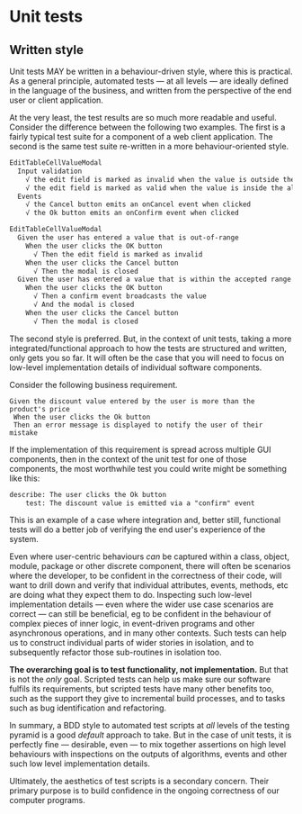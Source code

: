 # Unit tests

## Written style

Unit tests MAY be written in a behaviour-driven style, where this is practical. As a general principle, automated tests — at all levels — are ideally defined in the language of the business, and written from the perspective of the end user or client application.

At the very least, the test results are so much more readable and useful. Consider the difference between the following two examples. The first is a fairly typical test suite for a component of a web client application. The second is the same test suite re-written in a more behaviour-oriented style.

```txt
EditTableCellValueModal
  Input validation
    √ the edit field is marked as invalid when the value is outside the allowed range
    √ the edit field is marked as valid when the value is inside the allowed range
  Events
    √ the Cancel button emits an onCancel event when clicked
    √ the Ok button emits an onConfirm event when clicked
```

```txt
EditTableCellValueModal
  Given the user has entered a value that is out-of-range
    When the user clicks the OK button
      √ Then the edit field is marked as invalid
    When the user clicks the Cancel button
      √ Then the modal is closed
  Given the user has entered a value that is within the accepted range
    When the user clicks the OK button
      √ Then a confirm event broadcasts the value
      √ And the modal is closed
    When the user clicks the Cancel button
      √ Then the modal is closed
```

The second style is preferred. But, in the context of unit tests, taking a more integrated/functional approach to how the tests are structured and written, only gets you so far. It will often be the case that you will need to focus on low-level implementation details of individual software components.

Consider the following business requirement.

```feature
Given the discount value entered by the user is more than the product's price
 When the user clicks the Ok button
 Then an error message is displayed to notify the user of their mistake
```

If the implementation of this requirement is spread across multiple GUI components, then in the context of the unit test for one of those components, the most worthwhile test you could write might be something like this:

```txt
describe: The user clicks the Ok button
    test: The discount value is emitted via a "confirm" event
```

This is an example of a case where integration and, better still, functional tests will do a better job of verifying the end user's experience of the system.

Even where user-centric behaviours _can_ be captured within a class, object, module, package or other discrete component, there will often be scenarios where the developer, to be confident in the correctness of their code, will want to drill down and verify that individual attributes, events, methods, etc are doing what they expect them to do. Inspecting such low-level implementation details — even where the wider use case scenarios are correct — can still be beneficial, eg to be confident in the behaviour of complex pieces of inner logic, in event-driven programs and other asynchronous operations, and in many other contexts. Such tests can help us to construct individual parts of wider stories in isolation, and to subsequently refactor those sub-routines in isolation too.

**The overarching goal is to test functionality, not implementation.** But that is not the _only_ goal. Scripted tests can help us make sure our software fulfils its requirements, but scripted tests have many other benefits too, such as the support they give to incremental build processes, and to tasks such as bug identification and refactoring.

In summary, a BDD style to automated test scripts at _all_ levels of the testing pyramid is a good _default_ approach to take. But in the case of unit tests, it is perfectly fine — desirable, even — to mix together assertions on high level behaviours with inspections on the outputs of algorithms, events and other such low level implementation details.

Ultimately, the aesthetics of test scripts is a secondary concern. Their primary purpose is to build confidence in the ongoing correctness of our computer programs.
